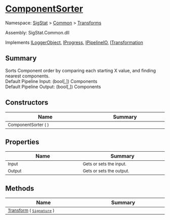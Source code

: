 # [ComponentSorter](./ComponentSorter.md)

Namespace: [SigStat]() > [Common](./../README.md) > [Transforms](./README.md)

Assembly: SigStat.Common.dll

Implements [ILoggerObject](./../ILoggerObject.md), [IProgress](./../Helpers/IProgress.md), [IPipelineIO](./../Pipeline/IPipelineIO.md), [ITransformation](./../ITransformation.md)

## Summary
Sorts Component order by comparing each starting X value, and finding nearest components.  <br>Default Pipeline Input: (bool[,]) Components<br>Default Pipeline Output: (bool[,]) Components

## Constructors

| Name<img width=300> | Summary<img width=300> | 
| --- | --- | 
| <sub>ComponentSorter (  )</sub>| <sub></sub>| <br>


## Properties

| Name<img width=300> | Summary<img width=300> | 
| --- | --- | 
| <sub>Input</sub>| <sub>Gets or sets the input.</sub>| <br>
| <sub>Output</sub>| <sub>Gets or sets the output.</sub>| <br>


## Methods

| Name<img width=300> | Summary<img width=300> | 
| --- | --- | 
| <sub>[Transform](./Methods/ComponentSorter-100663517.md) ( [`Signature`](./../Signature.md) )</sub>| <sub></sub>| <br>


